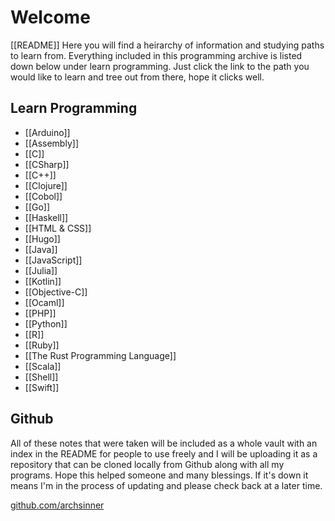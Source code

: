 # Welcome
[[README]]
Here you will find a heirarchy of  information and studying paths to learn from. Everything included in this programming archive is listed down below under learn programming. Just click the link to the path you would like to learn and tree out from there, hope it clicks well.


## Learn Programming
- [[Arduino]]
- [[Assembly]]
- [[C]]
- [[CSharp]]
- [[C++]]
- [[Clojure]]
- [[Cobol]]
- [[Go]]
- [[Haskell]]
- [[HTML & CSS]]
- [[Hugo]]
- [[Java]]
- [[JavaScript]]
- [[Julia]]
- [[Kotlin]]
- [[Objective-C]]
- [[Ocaml]]
- [[PHP]]
- [[Python]]
- [[R]]
- [[Ruby]]
- [[The Rust Programming Language]]
- [[Scala]]
- [[Shell]]
- [[Swift]]

## Github

All of these notes that were taken will be included as a whole vault with an index in the README for people to use freely and I will be uploading it as a repository that can be cloned locally from Github along with all my programs. Hope this helped someone and many blessings. If it's down it means I'm in the process of updating and please check back at a later time.

[github.com/archsinner](https://github.com/archsinner)